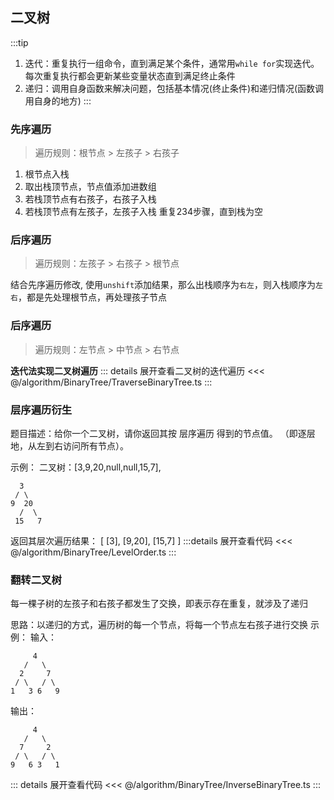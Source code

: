 ## 二叉树
:::tip
1. 迭代：重复执行一组命令，直到满足某个条件，通常用`while for`实现迭代。每次重复执行都会更新某些变量状态直到满足终止条件
2. 递归：调用自身函数来解决问题，包括基本情况(终止条件)和递归情况(函数调用自身的地方)
:::
### 先序遍历
> 遍历规则：根节点 > 左孩子 > 右孩子

1. 根节点入栈
2. 取出栈顶节点，节点值添加进数组
3. 若栈顶节点有右孩子，右孩子入栈
4. 若栈顶节点有左孩子，左孩子入栈
重复234步骤，直到栈为空

### 后序遍历
> 遍历规则：左孩子 > 右孩子 > 根节点

结合先序遍历修改, 使用`unshift`添加结果，那么出栈顺序为`右左`，则入栈顺序为`左右`，都是先处理根节点，再处理孩子节点

### 后序遍历
> 遍历规则：左节点 > 中节点 > 右节点

**迭代法实现二叉树遍历**
::: details 展开查看二叉树的迭代遍历
<<< @/algorithm/BinaryTree/TraverseBinaryTree.ts
:::

### 层序遍历衍生
题目描述：给你一个二叉树，请你返回其按 层序遍历 得到的节点值。 （即逐层地，从左到右访问所有节点）。

示例： 二叉树：[3,9,20,null,null,15,7],
```
  3
 / \
9  20
  /  \
 15   7
```
返回其层次遍历结果：
[
[3],
[9,20],
[15,7]
]
:::details 展开查看代码
<<< @/algorithm/BinaryTree/LevelOrder.ts
:::

### 翻转二叉树
每一棵子树的左孩子和右孩子都发生了交换，即表示存在重复，就涉及了递归

思路：以递归的方式，遍历树的每一个节点，将每一个节点左右孩子进行交换
示例：
输入：
```
     4
   /   \
  2     7
 / \   / \
1   3 6   9
```
输出：
```
     4
   /   \
  7     2
 / \   / \
9   6 3   1
```
::: details 展开查看代码
<<< @/algorithm/BinaryTree/InverseBinaryTree.ts
:::






